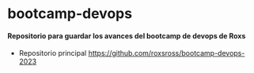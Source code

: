 # bootcamp-devops

#### Repositorio para guardar los avances del bootcamp de devops de Roxs 

* Repositorio principal https://github.com/roxsross/bootcamp-devops-2023
